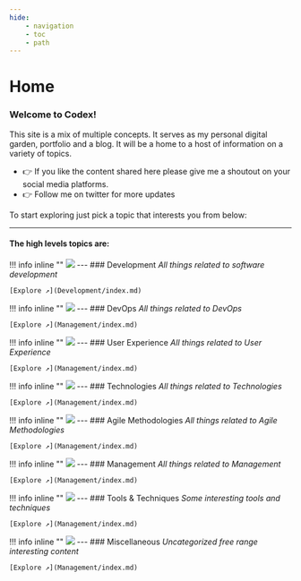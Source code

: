 ```yaml
---
hide:
    - navigation
    - toc
    - path
---
```


# Home

### Welcome to Codex!

This site is a mix of multiple concepts. It serves as my personal digital garden, portfolio and a blog.
It will be a home to a host of information on a variety of topics.

- 👉 If you like the content shared here please give me a shoutout on your social media platforms.
- 👉 Follow me on twitter for more updates

To start exploring just pick a topic that interests you from below:

---
#### The high levels topics are:

!!! info inline ""
    ![](https://placehold.co/500x360)
    ---
    ### Development
    *All things related to software development* 
    
    [Explore ↗](Development/index.md)

!!! info inline ""
    ![](https://placehold.co/500x360)
    ---
    ### DevOps
    *All things related to DevOps*

    [Explore ↗](Management/index.md)

!!! info inline ""
    ![](https://placehold.co/500x360)
    ---
    ### User Experience
    *All things related to User Experience*

    [Explore ↗](Management/index.md)

!!! info inline ""
    ![](https://placehold.co/500x360)
    ---
    ### Technologies
    *All things related to Technologies*

    [Explore ↗](Management/index.md)

!!! info inline ""
    ![](https://placehold.co/500x360)
    ---
    ### Agile Methodologies
    *All things related to Agile Methodologies*

    [Explore ↗](Management/index.md)

!!! info inline ""
    ![](https://placehold.co/500x360)
    ---
    ### Management
    *All things related to Management*

    [Explore ↗](Management/index.md)

!!! info inline ""
    ![](https://placehold.co/500x360)
    ---
    ### Tools & Techniques
    *Some interesting tools and techniques*

    [Explore ↗](Management/index.md)

!!! info inline ""
    ![](https://placehold.co/500x360)
    ---
    ### Miscellaneous
    *Uncategorized free range interesting content*
    
    [Explore ↗](Management/index.md)






